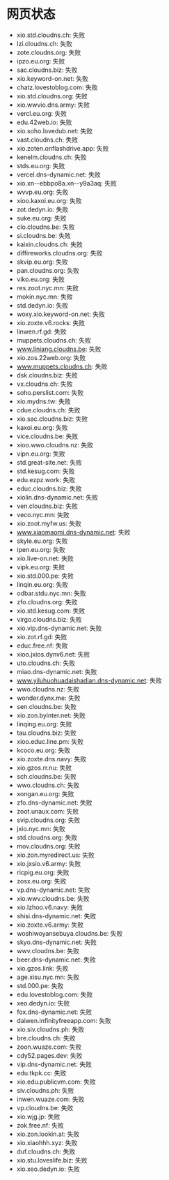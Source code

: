 # 网页状态
- xio.std.cloudns.ch: 失败
- lzi.cloudns.ch: 失败
- zote.cloudns.org: 失败
- ipzo.eu.org: 失败
- sac.cloudns.biz: 失败
- xio.keyword-on.net: 失败
- chatz.lovestoblog.com: 失败
- xio.std.cloudns.org: 失败
- xio.wwvio.dns.army: 失败
- vercl.eu.org: 失败
- edu.42web.io: 失败
- xio.soho.lovedub.net: 失败
- vast.cloudns.ch: 失败
- xio.zoten.onflashdrive.app: 失败
- kenelm.cloudns.ch: 失败
- stds.eu.org: 失败
- vercel.dns-dynamic.net: 失败
- xio.xn--ebbpo8a.xn--y9a3aq: 失败
- wvvp.eu.org: 失败
- xioo.kaxoi.eu.org: 失败
- zot.dedyn.io: 失败
- suke.eu.org: 失败
- clo.cloudns.be: 失败
- si.cloudns.be: 失败
- kaixin.cloudns.ch: 失败
- diffireworks.cloudns.org: 失败
- skvip.eu.org: 失败
- pan.cloudns.org: 失败
- viko.eu.org: 失败
- res.zoot.nyc.mn: 失败
- mokin.nyc.mn: 失败
- std.dedyn.io: 失败
- woxy.xio.keyword-on.net: 失败
- xio.zoxte.v6.rocks: 失败
- linwen.rf.gd: 失败
- muppets.cloudns.ch: 失败
- www.liniang.cloudns.be: 失败
- xio.zos.22web.org: 失败
- www.muppets.cloudns.ch: 失败
- dsk.cloudns.biz: 失败
- vx.cloudns.ch: 失败
- soho.perslist.com: 失败
- xio.mydns.tw: 失败
- cdue.cloudns.ch: 失败
- xio.sac.cloudns.biz: 失败
- kaxoi.eu.org: 失败
- vice.cloudns.be: 失败
- xioo.wwo.cloudns.nz: 失败
- vipn.eu.org: 失败
- std.great-site.net: 失败
- std.kesug.com: 失败
- edu.ezpz.work: 失败
- educ.cloudns.biz: 失败
- xiolin.dns-dynamic.net: 失败
- ven.cloudns.biz: 失败
- veco.nyc.mn: 失败
- xio.zoot.myfw.us: 失败
- www.xiaomaomi.dns-dynamic.net: 失败
- skyle.eu.org: 失败
- ipen.eu.org: 失败
- xio.live-on.net: 失败
- vipk.eu.org: 失败
- xio.std.000.pe: 失败
- linqin.eu.org: 失败
- odbar.stdu.nyc.mn: 失败
- zfo.cloudns.org: 失败
- xio.std.kesug.com: 失败
- virgo.cloudns.biz: 失败
- xio.vip.dns-dynamic.net: 失败
- xio.zot.rf.gd: 失败
- educ.free.nf: 失败
- xioo.jxios.dynv6.net: 失败
- uto.cloudns.ch: 失败
- miao.dns-dynamic.net: 失败
- www.yiluhuohuadaishadian.dns-dynamic.net: 失败
- wwo.cloudns.nz: 失败
- wonder.dynx.me: 失败
- sen.cloudns.be: 失败
- xio.zon.byinter.net: 失败
- linqing.eu.org: 失败
- tau.cloudns.biz: 失败
- xioo.educ.line.pm: 失败
- kcoco.eu.org: 失败
- xio.zoxte.dns.navy: 失败
- xio.gzos.rr.nu: 失败
- sch.cloudns.be: 失败
- wwo.cloudns.ch: 失败
- xongan.eu.org: 失败
- zfo.dns-dynamic.net: 失败
- zoot.unaux.com: 失败
- svip.cloudns.org: 失败
- jxio.nyc.mn: 失败
- std.cloudns.org: 失败
- mov.cloudns.org: 失败
- xio.zon.myredirect.us: 失败
- xio.jxsio.v6.army: 失败
- ricpig.eu.org: 失败
- zosx.eu.org: 失败
- vp.dns-dynamic.net: 失败
- xio.wwv.cloudns.be: 失败
- xio.lzhoo.v6.navy: 失败
- shisi.dns-dynamic.net: 失败
- xio.zoxte.v6.army: 失败
- woshiwoyansebuya.cloudns.be: 失败
- skyo.dns-dynamic.net: 失败
- wwv.cloudns.be: 失败
- beer.dns-dynamic.net: 失败
- xio.gzos.link: 失败
- age.xisu.nyc.mn: 失败
- std.000.pe: 失败
- edu.lovestoblog.com: 失败
- xeo.dedyn.io: 失败
- fox.dns-dynamic.net: 失败
- daiwen.infinityfreeapp.com: 失败
- xio.siv.cloudns.ph: 失败
- bre.cloudns.ch: 失败
- zoon.wuaze.com: 失败
- cdy52.pages.dev: 失败
- vip.dns-dynamic.net: 失败
- edu.tkpk.cc: 失败
- xio.edu.publicvm.com: 失败
- siv.cloudns.ph: 失败
- inwen.wuaze.com: 失败
- vp.cloudns.be: 失败
- xio.wjg.jp: 失败
- zok.free.nf: 失败
- xio.zon.lookin.at: 失败
- xio.xiaohhh.xyz: 失败
- duf.cloudns.ch: 失败
- xio.stu.loveslife.biz: 失败
- xio.xeo.dedyn.io: 失败
